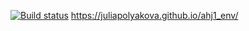[![Build status](https://ci.appveyor.com/api/projects/status/n8qeh8tw9cdlueia?svg=true)](https://ci.appveyor.com/project/juliapolyakova/ahj1-env)
https://juliapolyakova.github.io/ahj1_env/